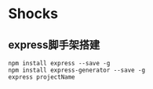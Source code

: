 # Shocks
## express脚手架搭建
```
npm install express --save -g
npm install express-generator --save -g
express projectName
```